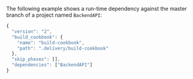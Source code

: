 The following example shows a run-time dependency against the master
branch of a project named `BackendAPI`:

``` javascript
{
  "version": "2",
  "build_cookbook": {
    "name": "build-cookbook",
    "path": ".delivery/build-cookbook"
  },
  "skip_phases": [],
  "dependencies": ["BackendAPI"]
}
```